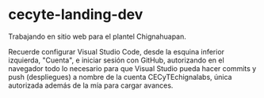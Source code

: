 # cecyte-landing-dev

Trabajando en sitio web para el plantel Chignahuapan.

Recuerde configurar Visual Studio Code, desde la esquina inferior izquierda, "Cuenta", e iniciar sesión con GitHub, autorizando en el navegador todo lo necesario para que Visual Studio pueda hacer commits y push (despliegues) a nombre de la cuenta CECyTEchignalabs, única autorizada además de la mía para cargar avances.
